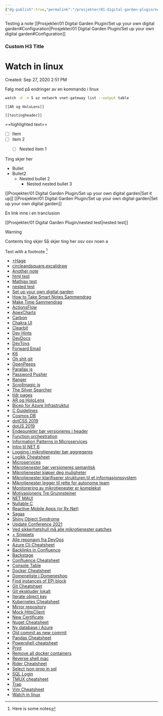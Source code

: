 ```yaml
---
{"dg-publish":true,"permalink":"/prosjekter/01-digital-garden-plugin/nested-test/","dgHomeLink":true,"dgPassFrontmatter":false}
---
```


Testing a note
[[Prosjekter/01 Digital Garden Plugin/Set up your own digital garden#Configuration|Prosjekter/01 Digital Garden Plugin/Set up your own digital garden#Configuration]]

<div class="transclusion internal-embed is-loaded"><div class="markdown-embed">

<div class="markdown-embed-title">

### Custom H3 Title


</div>


# Watch in linux

Created: Sep 27, 2020 2:51 PM

Følg med på endringer av en kommando i linux

```bash
watch -d -n 5 az network vnet-gateway list --output table
```



</div></div>


```
[[AR og HoloLens]]
```

`[[testingheader]]`

==highlighted text==

- [ ] Item
- [ ] item 2
	- [ ] Nested item 1

	
Ting skjer her

- Bullet
- Bullet2
	- Nested  bullet 2
		- Nested  nested bullet 3
		


[[Prosjekter/01 Digital Garden Plugin/Set up your own digital garden|Set it up]]
[[Prosjekter/01 Digital Garden Plugin/Set up your own digital garden|Set up your own digital garden]]


<div class="transclusion internal-embed is-loaded"><div class="markdown-embed">

<div class="markdown-embed-title">



</div>

En link inne i en tranclusion 


[[Prosjekter/01 Digital Garden Plugin/nested test|nested test]]

</div></div>


> [!warning]
> Contents ting skjer
> Så skjer ting her
> osv osv
> noen a
> 



<style>
.container {font-family: sans-serif; text-align: center;}
.button-wrapper button {z-index: 1;height: 40px; width: 100px; margin: 10px;padding: 5px;}
.excalidraw .App-menu_top .buttonList { display: flex;}
.excalidraw-wrapper { height: 800px; margin: 50px; position: relative;}
:root[dir="ltr"] .excalidraw .layer-ui__wrapper .zen-mode-transition.App-menu_bottom--transition-left {transform: none;}
</style><script src="https://unpkg.com/react@17/umd/react.production.min.js"></script><script src="https://unpkg.com/react-dom@17/umd/react-dom.production.min.js"></script><script type="text/javascript" src="https://unpkg.com/@excalidraw/excalidraw/dist/excalidraw.production.min.js"></script><div id="circleandsquareexcalidraw.md1"></div><script>(function(){const InitialData={"type":"excalidraw","version":2,"source":"https://excalidraw.com","elements":[{"id":"0iPKJYDWlX4ulWhPXP-nt","type":"freedraw","x":-186,"y":-180.5,"width":62.5,"height":65.5,"angle":0,"strokeColor":"#000000","backgroundColor":"transparent","fillStyle":"hachure","strokeWidth":1,"strokeStyle":"solid","roughness":1,"opacity":100,"groupIds":[],"strokeSharpness":"round","seed":2056510980,"version":83,"versionNonce":1098754436,"isDeleted":false,"boundElements":null,"updated":1647278272054,"link":null,"points":[[0,0],[-0.5,0],[-1,0],[-2,0],[-3,0],[-3.5,0],[-4,0],[-5.5,0.5],[-7,1],[-10.5,2.5],[-13,4],[-18,8],[-24.5,13.5],[-29,18],[-31,21],[-34.5,27.5],[-36,33],[-37,39],[-37,42.5],[-37,47],[-37,49.5],[-35.5,52.5],[-32.5,56],[-30,58],[-27.5,59.5],[-21.5,62],[-17.5,62.5],[-13.5,63.5],[-9,64],[-5,64],[2,64],[5.5,63],[9,62],[12,61],[14.5,59.5],[17,57],[18,55.5],[18.5,53.5],[20,51.5],[21.5,48],[22.5,46],[23,44.5],[23,42.5],[24.5,40],[25,37],[25.5,35],[25.5,33],[25.5,30.5],[25.5,29],[25.5,25.5],[25,23],[25,22],[23.5,18.5],[22.5,16.5],[21.5,14],[21,12],[20.5,11.5],[19,10],[18,8],[16.5,7],[16,6.5],[14.5,5.5],[13.5,5],[13,4.5],[12,4],[10.5,3],[9,2.5],[8.5,2],[8.5,1.5],[8,1.5],[7.5,1.5],[6.5,0.5],[5.5,0],[5,0],[4.5,0],[3.5,-0.5],[2,-0.5],[1,-1],[0,-1],[-0.5,-1.5],[0,0]],"pressures":[],"simulatePressure":true,"lastCommittedPoint":[-0.5,-1.5]},{"id":"WAiwh7VQUniY1rKe9TfaF","type":"freedraw","x":-134,"y":-201.5,"width":78.5,"height":70,"angle":0,"strokeColor":"#000000","backgroundColor":"transparent","fillStyle":"hachure","strokeWidth":1,"strokeStyle":"solid","roughness":1,"opacity":100,"groupIds":[],"strokeSharpness":"round","seed":1571725500,"version":51,"versionNonce":269038908,"isDeleted":false,"boundElements":null,"updated":1647278274356,"link":null,"points":[[0,0],[0,0.5],[-0.5,1.5],[-0.5,3],[-1,6.5],[-1.5,12.5],[-2,23.5],[-2,34],[-2,44],[-1,51],[-0.5,54],[0,54.5],[0.5,54.5],[1.5,54.5],[5,54.5],[13.5,54.5],[20,54.5],[28.5,55],[39,57],[47,59],[51,60],[53.5,61],[55.5,61.5],[56,61.5],[56.5,61],[58,56.5],[61,44.5],[65,29],[68.5,15.5],[72,4],[75,-4],[76,-7],[76,-8],[76,-8.5],[75.5,-8.5],[74.5,-8.5],[65.5,-8.5],[59.5,-8.5],[56,-8.5],[48.5,-8.5],[38,-8.5],[32.5,-8.5],[27.5,-8.5],[13.5,-8],[6,-7.5],[1,-7.5],[-0.5,-7.5],[-2.5,2],[0,0]],"pressures":[],"simulatePressure":true,"lastCommittedPoint":[-2.5,2]}],"appState":{"theme":"light","viewBackgroundColor":"#ffffff","currentItemStrokeColor":"#000000","currentItemBackgroundColor":"transparent","currentItemFillStyle":"hachure","currentItemStrokeWidth":1,"currentItemStrokeStyle":"solid","currentItemRoughness":1,"currentItemOpacity":100,"currentItemFontFamily":1,"currentItemFontSize":20,"currentItemTextAlign":"left","currentItemStrokeSharpness":"sharp","currentItemStartArrowhead":null,"currentItemEndArrowhead":"arrow","currentItemLinearStrokeSharpness":"round","gridSize":null,"colorPalette":{}},"files":{}};InitialData.scrollToContent=true;App=()=>{const e=React.useRef(null),t=React.useRef(null),[n,i]=React.useState({width:void 0,height:void 0});return React.useEffect(()=>{i({width:t.current.getBoundingClientRect().width,height:t.current.getBoundingClientRect().height});const e=()=>{i({width:t.current.getBoundingClientRect().width,height:t.current.getBoundingClientRect().height})};return window.addEventListener("resize",e),()=>window.removeEventListener("resize",e)},[t]),React.createElement(React.Fragment,null,React.createElement("div",{className:"excalidraw-wrapper",ref:t},React.createElement(Excalidraw.default,{ref:e,width:n.width,height:n.height,initialData:InitialData,viewModeEnabled:!0,zenModeEnabled:!0,gridModeEnabled:!1})))},excalidrawWrapper=document.getElementById("circleandsquareexcalidraw.md1");ReactDOM.render(React.createElement(App),excalidrawWrapper);})();</script>


Text with a footnote [^1]

[^1]: Here is some notes
<ul class="dataview list-view-ul"><li><span><a aria-label-position="top" aria-label="+Hage.md" data-href="+Hage.md" href="+Hage.md" class="internal-link" target="_blank" rel="noopener">+Hage</a></span></li><li><span><a aria-label-position="top" aria-label="Excalidraw/circleandsquare.excalidraw.md" data-href="Excalidraw/circleandsquare.excalidraw.md" href="Excalidraw/circleandsquare.excalidraw.md" class="internal-link" target="_blank" rel="noopener">circleandsquare.excalidraw</a></span></li><li><span><a aria-label-position="top" aria-label="Prosjekter/01 Digital Garden Plugin/Another note.md" data-href="Prosjekter/01 Digital Garden Plugin/Another note.md" href="Prosjekter/01 Digital Garden Plugin/Another note.md" class="internal-link" target="_blank" rel="noopener">Another note</a></span></li><li><span><a aria-label-position="top" aria-label="Prosjekter/01 Digital Garden Plugin/html test.md" data-href="Prosjekter/01 Digital Garden Plugin/html test.md" href="Prosjekter/01 Digital Garden Plugin/html test.md" class="internal-link" target="_blank" rel="noopener">html test</a></span></li><li><span><a aria-label-position="top" aria-label="Prosjekter/01 Digital Garden Plugin/Mathjax test.md" data-href="Prosjekter/01 Digital Garden Plugin/Mathjax test.md" href="Prosjekter/01 Digital Garden Plugin/Mathjax test.md" class="internal-link" target="_blank" rel="noopener">Mathjax test</a></span></li><li><span><a aria-label-position="top" aria-label="Prosjekter/01 Digital Garden Plugin/nested test.md" data-href="Prosjekter/01 Digital Garden Plugin/nested test.md" href="Prosjekter/01 Digital Garden Plugin/nested test.md" class="internal-link" target="_blank" rel="noopener">nested test</a></span></li><li><span><a aria-label-position="top" aria-label="Prosjekter/01 Digital Garden Plugin/Set up your own digital garden.md" data-href="Prosjekter/01 Digital Garden Plugin/Set up your own digital garden.md" href="Prosjekter/01 Digital Garden Plugin/Set up your own digital garden.md" class="internal-link" target="_blank" rel="noopener">Set up your own digital garden</a></span></li><li><span><a aria-label-position="top" aria-label="🎯 Område/Boksammendrag/How to Take Smart Notes Sammendrag.md" data-href="🎯 Område/Boksammendrag/How to Take Smart Notes Sammendrag.md" href="🎯 Område/Boksammendrag/How to Take Smart Notes Sammendrag.md" class="internal-link" target="_blank" rel="noopener">How to Take Smart Notes Sammendrag</a></span></li><li><span><a aria-label-position="top" aria-label="🎯 Område/Boksammendrag/Make Time Sammendrag.md" data-href="🎯 Område/Boksammendrag/Make Time Sammendrag.md" href="🎯 Område/Boksammendrag/Make Time Sammendrag.md" class="internal-link" target="_blank" rel="noopener">Make Time Sammendrag</a></span></li><li><span><a aria-label-position="top" aria-label="🛠 Ressurser/DevTools/ActionsFlow.md" data-href="🛠 Ressurser/DevTools/ActionsFlow.md" href="🛠 Ressurser/DevTools/ActionsFlow.md" class="internal-link" target="_blank" rel="noopener">ActionsFlow</a></span></li><li><span><a aria-label-position="top" aria-label="🛠 Ressurser/DevTools/ApexCharts.md" data-href="🛠 Ressurser/DevTools/ApexCharts.md" href="🛠 Ressurser/DevTools/ApexCharts.md" class="internal-link" target="_blank" rel="noopener">ApexCharts</a></span></li><li><span><a aria-label-position="top" aria-label="🛠 Ressurser/DevTools/Carbon.md" data-href="🛠 Ressurser/DevTools/Carbon.md" href="🛠 Ressurser/DevTools/Carbon.md" class="internal-link" target="_blank" rel="noopener">Carbon</a></span></li><li><span><a aria-label-position="top" aria-label="🛠 Ressurser/DevTools/Chakra UI.md" data-href="🛠 Ressurser/DevTools/Chakra UI.md" href="🛠 Ressurser/DevTools/Chakra UI.md" class="internal-link" target="_blank" rel="noopener">Chakra UI</a></span></li><li><span><a aria-label-position="top" aria-label="🛠 Ressurser/DevTools/Clearbit.md" data-href="🛠 Ressurser/DevTools/Clearbit.md" href="🛠 Ressurser/DevTools/Clearbit.md" class="internal-link" target="_blank" rel="noopener">Clearbit</a></span></li><li><span><a aria-label-position="top" aria-label="🛠 Ressurser/DevTools/Dev Hints.md" data-href="🛠 Ressurser/DevTools/Dev Hints.md" href="🛠 Ressurser/DevTools/Dev Hints.md" class="internal-link" target="_blank" rel="noopener">Dev Hints</a></span></li><li><span><a aria-label-position="top" aria-label="🛠 Ressurser/DevTools/DevDocs.md" data-href="🛠 Ressurser/DevTools/DevDocs.md" href="🛠 Ressurser/DevTools/DevDocs.md" class="internal-link" target="_blank" rel="noopener">DevDocs</a></span></li><li><span><a aria-label-position="top" aria-label="🛠 Ressurser/DevTools/DevToys.md" data-href="🛠 Ressurser/DevTools/DevToys.md" href="🛠 Ressurser/DevTools/DevToys.md" class="internal-link" target="_blank" rel="noopener">DevToys</a></span></li><li><span><a aria-label-position="top" aria-label="🛠 Ressurser/DevTools/Forward Email.md" data-href="🛠 Ressurser/DevTools/Forward Email.md" href="🛠 Ressurser/DevTools/Forward Email.md" class="internal-link" target="_blank" rel="noopener">Forward Email</a></span></li><li><span><a aria-label-position="top" aria-label="🛠 Ressurser/DevTools/K6.md" data-href="🛠 Ressurser/DevTools/K6.md" href="🛠 Ressurser/DevTools/K6.md" class="internal-link" target="_blank" rel="noopener">K6</a></span></li><li><span><a aria-label-position="top" aria-label="🛠 Ressurser/DevTools/Oh shit git.md" data-href="🛠 Ressurser/DevTools/Oh shit git.md" href="🛠 Ressurser/DevTools/Oh shit git.md" class="internal-link" target="_blank" rel="noopener">Oh shit git</a></span></li><li><span><a aria-label-position="top" aria-label="🛠 Ressurser/DevTools/OpenPeeps.md" data-href="🛠 Ressurser/DevTools/OpenPeeps.md" href="🛠 Ressurser/DevTools/OpenPeeps.md" class="internal-link" target="_blank" rel="noopener">OpenPeeps</a></span></li><li><span><a aria-label-position="top" aria-label="🛠 Ressurser/DevTools/Parallax js.md" data-href="🛠 Ressurser/DevTools/Parallax js.md" href="🛠 Ressurser/DevTools/Parallax js.md" class="internal-link" target="_blank" rel="noopener">Parallax js</a></span></li><li><span><a aria-label-position="top" aria-label="🛠 Ressurser/DevTools/Password Pusher.md" data-href="🛠 Ressurser/DevTools/Password Pusher.md" href="🛠 Ressurser/DevTools/Password Pusher.md" class="internal-link" target="_blank" rel="noopener">Password Pusher</a></span></li><li><span><a aria-label-position="top" aria-label="🛠 Ressurser/DevTools/Ranger.md" data-href="🛠 Ressurser/DevTools/Ranger.md" href="🛠 Ressurser/DevTools/Ranger.md" class="internal-link" target="_blank" rel="noopener">Ranger</a></span></li><li><span><a aria-label-position="top" aria-label="🛠 Ressurser/DevTools/Scrollmagic js.md" data-href="🛠 Ressurser/DevTools/Scrollmagic js.md" href="🛠 Ressurser/DevTools/Scrollmagic js.md" class="internal-link" target="_blank" rel="noopener">Scrollmagic js</a></span></li><li><span><a aria-label-position="top" aria-label="🛠 Ressurser/DevTools/The Silver Searcher.md" data-href="🛠 Ressurser/DevTools/The Silver Searcher.md" href="🛠 Ressurser/DevTools/The Silver Searcher.md" class="internal-link" target="_blank" rel="noopener">The Silver Searcher</a></span></li><li><span><a aria-label-position="top" aria-label="🛠 Ressurser/DevTools/tldr pages.md" data-href="🛠 Ressurser/DevTools/tldr pages.md" href="🛠 Ressurser/DevTools/tldr pages.md" class="internal-link" target="_blank" rel="noopener">tldr pages</a></span></li><li><span><a aria-label-position="top" aria-label="🛠 Ressurser/Slipbox/AR og HoloLens.md" data-href="🛠 Ressurser/Slipbox/AR og HoloLens.md" href="🛠 Ressurser/Slipbox/AR og HoloLens.md" class="internal-link" target="_blank" rel="noopener">AR og HoloLens</a></span></li><li><span><a aria-label-position="top" aria-label="🛠 Ressurser/Slipbox/Bicep for Azure Infrastruktur.md" data-href="🛠 Ressurser/Slipbox/Bicep for Azure Infrastruktur.md" href="🛠 Ressurser/Slipbox/Bicep for Azure Infrastruktur.md" class="internal-link" target="_blank" rel="noopener">Bicep for Azure Infrastruktur</a></span></li><li><span><a aria-label-position="top" aria-label="🛠 Ressurser/Slipbox/C Guidelines.md" data-href="🛠 Ressurser/Slipbox/C Guidelines.md" href="🛠 Ressurser/Slipbox/C Guidelines.md" class="internal-link" target="_blank" rel="noopener">C Guidelines</a></span></li><li><span><a aria-label-position="top" aria-label="🛠 Ressurser/Slipbox/Cosmos DB.md" data-href="🛠 Ressurser/Slipbox/Cosmos DB.md" href="🛠 Ressurser/Slipbox/Cosmos DB.md" class="internal-link" target="_blank" rel="noopener">Cosmos DB</a></span></li><li><span><a aria-label-position="top" aria-label="🛠 Ressurser/Slipbox/dotCSS 2019.md" data-href="🛠 Ressurser/Slipbox/dotCSS 2019.md" href="🛠 Ressurser/Slipbox/dotCSS 2019.md" class="internal-link" target="_blank" rel="noopener">dotCSS 2019</a></span></li><li><span><a aria-label-position="top" aria-label="🛠 Ressurser/Slipbox/dotJS 2019.md" data-href="🛠 Ressurser/Slipbox/dotJS 2019.md" href="🛠 Ressurser/Slipbox/dotJS 2019.md" class="internal-link" target="_blank" rel="noopener">dotJS 2019</a></span></li><li><span><a aria-label-position="top" aria-label="🛠 Ressurser/Slipbox/Endepunkter bør versjoneres i header.md" data-href="🛠 Ressurser/Slipbox/Endepunkter bør versjoneres i header.md" href="🛠 Ressurser/Slipbox/Endepunkter bør versjoneres i header.md" class="internal-link" target="_blank" rel="noopener">Endepunkter bør versjoneres i header</a></span></li><li><span><a aria-label-position="top" aria-label="🛠 Ressurser/Slipbox/Function orchestration.md" data-href="🛠 Ressurser/Slipbox/Function orchestration.md" href="🛠 Ressurser/Slipbox/Function orchestration.md" class="internal-link" target="_blank" rel="noopener">Function orchestration</a></span></li><li><span><a aria-label-position="top" aria-label="🛠 Ressurser/Slipbox/Information Patterns in Microservices.md" data-href="🛠 Ressurser/Slipbox/Information Patterns in Microservices.md" href="🛠 Ressurser/Slipbox/Information Patterns in Microservices.md" class="internal-link" target="_blank" rel="noopener">Information Patterns in Microservices</a></span></li><li><span><a aria-label-position="top" aria-label="🛠 Ressurser/Slipbox/Intro til NET 6.md" data-href="🛠 Ressurser/Slipbox/Intro til NET 6.md" href="🛠 Ressurser/Slipbox/Intro til NET 6.md" class="internal-link" target="_blank" rel="noopener">Intro til NET 6</a></span></li><li><span><a aria-label-position="top" aria-label="🛠 Ressurser/Slipbox/Logging i mikrotjenester bør aggregeres.md" data-href="🛠 Ressurser/Slipbox/Logging i mikrotjenester bør aggregeres.md" href="🛠 Ressurser/Slipbox/Logging i mikrotjenester bør aggregeres.md" class="internal-link" target="_blank" rel="noopener">Logging i mikrotjenester bør aggregeres</a></span></li><li><span><a aria-label-position="top" aria-label="🛠 Ressurser/Slipbox/Logikk Cheatsheet.md" data-href="🛠 Ressurser/Slipbox/Logikk Cheatsheet.md" href="🛠 Ressurser/Slipbox/Logikk Cheatsheet.md" class="internal-link" target="_blank" rel="noopener">Logikk Cheatsheet</a></span></li><li><span><a aria-label-position="top" aria-label="🛠 Ressurser/Slipbox/Microservices.md" data-href="🛠 Ressurser/Slipbox/Microservices.md" href="🛠 Ressurser/Slipbox/Microservices.md" class="internal-link" target="_blank" rel="noopener">Microservices</a></span></li><li><span><a aria-label-position="top" aria-label="🛠 Ressurser/Slipbox/Mikrotjenester bør versjoneres semantisk.md" data-href="🛠 Ressurser/Slipbox/Mikrotjenester bør versjoneres semantisk.md" href="🛠 Ressurser/Slipbox/Mikrotjenester bør versjoneres semantisk.md" class="internal-link" target="_blank" rel="noopener">Mikrotjenester bør versjoneres semantisk</a></span></li><li><span><a aria-label-position="top" aria-label="🛠 Ressurser/Slipbox/Mikrotjenester kjøper deg muligheter.md" data-href="🛠 Ressurser/Slipbox/Mikrotjenester kjøper deg muligheter.md" href="🛠 Ressurser/Slipbox/Mikrotjenester kjøper deg muligheter.md" class="internal-link" target="_blank" rel="noopener">Mikrotjenester kjøper deg muligheter</a></span></li><li><span><a aria-label-position="top" aria-label="🛠 Ressurser/Slipbox/Mikrotjenester klarifiserer strukturen til et informasjonssystem.md" data-href="🛠 Ressurser/Slipbox/Mikrotjenester klarifiserer strukturen til et informasjonssystem.md" href="🛠 Ressurser/Slipbox/Mikrotjenester klarifiserer strukturen til et informasjonssystem.md" class="internal-link" target="_blank" rel="noopener">Mikrotjenester klarifiserer strukturen til et informasjonssystem</a></span></li><li><span><a aria-label-position="top" aria-label="🛠 Ressurser/Slipbox/Mikrotjenester legger til rette for autonome team.md" data-href="🛠 Ressurser/Slipbox/Mikrotjenester legger til rette for autonome team.md" href="🛠 Ressurser/Slipbox/Mikrotjenester legger til rette for autonome team.md" class="internal-link" target="_blank" rel="noopener">Mikrotjenester legger til rette for autonome team</a></span></li><li><span><a aria-label-position="top" aria-label="🛠 Ressurser/Slipbox/Monitorering av mikrotjenester er komplekst.md" data-href="🛠 Ressurser/Slipbox/Monitorering av mikrotjenester er komplekst.md" href="🛠 Ressurser/Slipbox/Monitorering av mikrotjenester er komplekst.md" class="internal-link" target="_blank" rel="noopener">Monitorering av mikrotjenester er komplekst</a></span></li><li><span><a aria-label-position="top" aria-label="🛠 Ressurser/Slipbox/Motivasjonens Tre Grunnsteiner.md" data-href="🛠 Ressurser/Slipbox/Motivasjonens Tre Grunnsteiner.md" href="🛠 Ressurser/Slipbox/Motivasjonens Tre Grunnsteiner.md" class="internal-link" target="_blank" rel="noopener">Motivasjonens Tre Grunnsteiner</a></span></li><li><span><a aria-label-position="top" aria-label="🛠 Ressurser/Slipbox/NET MAUI.md" data-href="🛠 Ressurser/Slipbox/NET MAUI.md" href="🛠 Ressurser/Slipbox/NET MAUI.md" class="internal-link" target="_blank" rel="noopener">NET MAUI</a></span></li><li><span><a aria-label-position="top" aria-label="🛠 Ressurser/Slipbox/Nullable C.md" data-href="🛠 Ressurser/Slipbox/Nullable C.md" href="🛠 Ressurser/Slipbox/Nullable C.md" class="internal-link" target="_blank" rel="noopener">Nullable C</a></span></li><li><span><a aria-label-position="top" aria-label="🛠 Ressurser/Slipbox/Reactive Mobile Apps (or Rx.Net).md" data-href="🛠 Ressurser/Slipbox/Reactive Mobile Apps (or Rx.Net).md" href="🛠 Ressurser/Slipbox/Reactive Mobile Apps (or Rx.Net).md" class="internal-link" target="_blank" rel="noopener">Reactive Mobile Apps (or Rx.Net)</a></span></li><li><span><a aria-label-position="top" aria-label="🛠 Ressurser/Slipbox/Sagas.md" data-href="🛠 Ressurser/Slipbox/Sagas.md" href="🛠 Ressurser/Slipbox/Sagas.md" class="internal-link" target="_blank" rel="noopener">Sagas</a></span></li><li><span><a aria-label-position="top" aria-label="🛠 Ressurser/Slipbox/Shiny Object Syndrome.md" data-href="🛠 Ressurser/Slipbox/Shiny Object Syndrome.md" href="🛠 Ressurser/Slipbox/Shiny Object Syndrome.md" class="internal-link" target="_blank" rel="noopener">Shiny Object Syndrome</a></span></li><li><span><a aria-label-position="top" aria-label="🛠 Ressurser/Slipbox/Update Conference 2021.md" data-href="🛠 Ressurser/Slipbox/Update Conference 2021.md" href="🛠 Ressurser/Slipbox/Update Conference 2021.md" class="internal-link" target="_blank" rel="noopener">Update Conference 2021</a></span></li><li><span><a aria-label-position="top" aria-label="🛠 Ressurser/Slipbox/Ved sikkerhetshull må alle mikrotjenester patches.md" data-href="🛠 Ressurser/Slipbox/Ved sikkerhetshull må alle mikrotjenester patches.md" href="🛠 Ressurser/Slipbox/Ved sikkerhetshull må alle mikrotjenester patches.md" class="internal-link" target="_blank" rel="noopener">Ved sikkerhetshull må alle mikrotjenester patches</a></span></li><li><span><a aria-label-position="top" aria-label="🛠 Ressurser/💻 Snippets/+ Snippets.md" data-href="🛠 Ressurser/💻 Snippets/+ Snippets.md" href="🛠 Ressurser/💻 Snippets/+ Snippets.md" class="internal-link" target="_blank" rel="noopener">+ Snippets</a></span></li><li><span><a aria-label-position="top" aria-label="🛠 Ressurser/💻 Snippets/Alle reponavn fra DevOps.md" data-href="🛠 Ressurser/💻 Snippets/Alle reponavn fra DevOps.md" href="🛠 Ressurser/💻 Snippets/Alle reponavn fra DevOps.md" class="internal-link" target="_blank" rel="noopener">Alle reponavn fra DevOps</a></span></li><li><span><a aria-label-position="top" aria-label="🛠 Ressurser/💻 Snippets/Azure Cli Cheatsheet.md" data-href="🛠 Ressurser/💻 Snippets/Azure Cli Cheatsheet.md" href="🛠 Ressurser/💻 Snippets/Azure Cli Cheatsheet.md" class="internal-link" target="_blank" rel="noopener">Azure Cli Cheatsheet</a></span></li><li><span><a aria-label-position="top" aria-label="🛠 Ressurser/💻 Snippets/Backlinks in Confluence.md" data-href="🛠 Ressurser/💻 Snippets/Backlinks in Confluence.md" href="🛠 Ressurser/💻 Snippets/Backlinks in Confluence.md" class="internal-link" target="_blank" rel="noopener">Backlinks in Confluence</a></span></li><li><span><a aria-label-position="top" aria-label="🛠 Ressurser/💻 Snippets/Backstage.md" data-href="🛠 Ressurser/💻 Snippets/Backstage.md" href="🛠 Ressurser/💻 Snippets/Backstage.md" class="internal-link" target="_blank" rel="noopener">Backstage</a></span></li><li><span><a aria-label-position="top" aria-label="🛠 Ressurser/💻 Snippets/Confluence Cheatsheet.md" data-href="🛠 Ressurser/💻 Snippets/Confluence Cheatsheet.md" href="🛠 Ressurser/💻 Snippets/Confluence Cheatsheet.md" class="internal-link" target="_blank" rel="noopener">Confluence Cheatsheet</a></span></li><li><span><a aria-label-position="top" aria-label="🛠 Ressurser/💻 Snippets/Console Table.md" data-href="🛠 Ressurser/💻 Snippets/Console Table.md" href="🛠 Ressurser/💻 Snippets/Console Table.md" class="internal-link" target="_blank" rel="noopener">Console Table</a></span></li><li><span><a aria-label-position="top" aria-label="🛠 Ressurser/💻 Snippets/Docker Cheatsheet.md" data-href="🛠 Ressurser/💻 Snippets/Docker Cheatsheet.md" href="🛠 Ressurser/💻 Snippets/Docker Cheatsheet.md" class="internal-link" target="_blank" rel="noopener">Docker Cheatsheet</a></span></li><li><span><a aria-label-position="top" aria-label="🛠 Ressurser/💻 Snippets/Domeneliste i Domeneshop.md" data-href="🛠 Ressurser/💻 Snippets/Domeneliste i Domeneshop.md" href="🛠 Ressurser/💻 Snippets/Domeneliste i Domeneshop.md" class="internal-link" target="_blank" rel="noopener">Domeneliste i Domeneshop</a></span></li><li><span><a aria-label-position="top" aria-label="🛠 Ressurser/💻 Snippets/Find instances of EPi block.md" data-href="🛠 Ressurser/💻 Snippets/Find instances of EPi block.md" href="🛠 Ressurser/💻 Snippets/Find instances of EPi block.md" class="internal-link" target="_blank" rel="noopener">Find instances of EPi block</a></span></li><li><span><a aria-label-position="top" aria-label="🛠 Ressurser/💻 Snippets/Git Cheatsheet.md" data-href="🛠 Ressurser/💻 Snippets/Git Cheatsheet.md" href="🛠 Ressurser/💻 Snippets/Git Cheatsheet.md" class="internal-link" target="_blank" rel="noopener">Git Cheatsheet</a></span></li><li><span><a aria-label-position="top" aria-label="🛠 Ressurser/💻 Snippets/Git ekskluder lokalt.md" data-href="🛠 Ressurser/💻 Snippets/Git ekskluder lokalt.md" href="🛠 Ressurser/💻 Snippets/Git ekskluder lokalt.md" class="internal-link" target="_blank" rel="noopener">Git ekskluder lokalt</a></span></li><li><span><a aria-label-position="top" aria-label="🛠 Ressurser/💻 Snippets/Iterate object key.md" data-href="🛠 Ressurser/💻 Snippets/Iterate object key.md" href="🛠 Ressurser/💻 Snippets/Iterate object key.md" class="internal-link" target="_blank" rel="noopener">Iterate object key</a></span></li><li><span><a aria-label-position="top" aria-label="🛠 Ressurser/💻 Snippets/Kubernetes Cheatsheet.md" data-href="🛠 Ressurser/💻 Snippets/Kubernetes Cheatsheet.md" href="🛠 Ressurser/💻 Snippets/Kubernetes Cheatsheet.md" class="internal-link" target="_blank" rel="noopener">Kubernetes Cheatsheet</a></span></li><li><span><a aria-label-position="top" aria-label="🛠 Ressurser/💻 Snippets/Mirror repository.md" data-href="🛠 Ressurser/💻 Snippets/Mirror repository.md" href="🛠 Ressurser/💻 Snippets/Mirror repository.md" class="internal-link" target="_blank" rel="noopener">Mirror repository</a></span></li><li><span><a aria-label-position="top" aria-label="🛠 Ressurser/💻 Snippets/Mock HttpClient.md" data-href="🛠 Ressurser/💻 Snippets/Mock HttpClient.md" href="🛠 Ressurser/💻 Snippets/Mock HttpClient.md" class="internal-link" target="_blank" rel="noopener">Mock HttpClient</a></span></li><li><span><a aria-label-position="top" aria-label="🛠 Ressurser/💻 Snippets/New Certificate.md" data-href="🛠 Ressurser/💻 Snippets/New Certificate.md" href="🛠 Ressurser/💻 Snippets/New Certificate.md" class="internal-link" target="_blank" rel="noopener">New Certificate</a></span></li><li><span><a aria-label-position="top" aria-label="🛠 Ressurser/💻 Snippets/Nuget Cheatsheet.md" data-href="🛠 Ressurser/💻 Snippets/Nuget Cheatsheet.md" href="🛠 Ressurser/💻 Snippets/Nuget Cheatsheet.md" class="internal-link" target="_blank" rel="noopener">Nuget Cheatsheet</a></span></li><li><span><a aria-label-position="top" aria-label="🛠 Ressurser/💻 Snippets/Ny database i Azure.md" data-href="🛠 Ressurser/💻 Snippets/Ny database i Azure.md" href="🛠 Ressurser/💻 Snippets/Ny database i Azure.md" class="internal-link" target="_blank" rel="noopener">Ny database i Azure</a></span></li><li><span><a aria-label-position="top" aria-label="🛠 Ressurser/💻 Snippets/Old commit as new commit.md" data-href="🛠 Ressurser/💻 Snippets/Old commit as new commit.md" href="🛠 Ressurser/💻 Snippets/Old commit as new commit.md" class="internal-link" target="_blank" rel="noopener">Old commit as new commit</a></span></li><li><span><a aria-label-position="top" aria-label="🛠 Ressurser/💻 Snippets/Pandas Cheatsheet.md" data-href="🛠 Ressurser/💻 Snippets/Pandas Cheatsheet.md" href="🛠 Ressurser/💻 Snippets/Pandas Cheatsheet.md" class="internal-link" target="_blank" rel="noopener">Pandas Cheatsheet</a></span></li><li><span><a aria-label-position="top" aria-label="🛠 Ressurser/💻 Snippets/Powershell cheatsheet.md" data-href="🛠 Ressurser/💻 Snippets/Powershell cheatsheet.md" href="🛠 Ressurser/💻 Snippets/Powershell cheatsheet.md" class="internal-link" target="_blank" rel="noopener">Powershell cheatsheet</a></span></li><li><span><a aria-label-position="top" aria-label="🛠 Ressurser/💻 Snippets/Print.md" data-href="🛠 Ressurser/💻 Snippets/Print.md" href="🛠 Ressurser/💻 Snippets/Print.md" class="internal-link" target="_blank" rel="noopener">Print</a></span></li><li><span><a aria-label-position="top" aria-label="🛠 Ressurser/💻 Snippets/Remove all docker containers.md" data-href="🛠 Ressurser/💻 Snippets/Remove all docker containers.md" href="🛠 Ressurser/💻 Snippets/Remove all docker containers.md" class="internal-link" target="_blank" rel="noopener">Remove all docker containers</a></span></li><li><span><a aria-label-position="top" aria-label="🛠 Ressurser/💻 Snippets/Reverse shell mac.md" data-href="🛠 Ressurser/💻 Snippets/Reverse shell mac.md" href="🛠 Ressurser/💻 Snippets/Reverse shell mac.md" class="internal-link" target="_blank" rel="noopener">Reverse shell mac</a></span></li><li><span><a aria-label-position="top" aria-label="🛠 Ressurser/💻 Snippets/Rider Cheatsheet.md" data-href="🛠 Ressurser/💻 Snippets/Rider Cheatsheet.md" href="🛠 Ressurser/💻 Snippets/Rider Cheatsheet.md" class="internal-link" target="_blank" rel="noopener">Rider Cheatsheet</a></span></li><li><span><a aria-label-position="top" aria-label="🛠 Ressurser/💻 Snippets/Select json prop in sql.md" data-href="🛠 Ressurser/💻 Snippets/Select json prop in sql.md" href="🛠 Ressurser/💻 Snippets/Select json prop in sql.md" class="internal-link" target="_blank" rel="noopener">Select json prop in sql</a></span></li><li><span><a aria-label-position="top" aria-label="🛠 Ressurser/💻 Snippets/SQL Login.md" data-href="🛠 Ressurser/💻 Snippets/SQL Login.md" href="🛠 Ressurser/💻 Snippets/SQL Login.md" class="internal-link" target="_blank" rel="noopener">SQL Login</a></span></li><li><span><a aria-label-position="top" aria-label="🛠 Ressurser/💻 Snippets/TMUX cheatsheet.md" data-href="🛠 Ressurser/💻 Snippets/TMUX cheatsheet.md" href="🛠 Ressurser/💻 Snippets/TMUX cheatsheet.md" class="internal-link" target="_blank" rel="noopener">TMUX cheatsheet</a></span></li><li><span><a aria-label-position="top" aria-label="🛠 Ressurser/💻 Snippets/Trap.md" data-href="🛠 Ressurser/💻 Snippets/Trap.md" href="🛠 Ressurser/💻 Snippets/Trap.md" class="internal-link" target="_blank" rel="noopener">Trap</a></span></li><li><span><a aria-label-position="top" aria-label="🛠 Ressurser/💻 Snippets/Vim Cheatsheet.md" data-href="🛠 Ressurser/💻 Snippets/Vim Cheatsheet.md" href="🛠 Ressurser/💻 Snippets/Vim Cheatsheet.md" class="internal-link" target="_blank" rel="noopener">Vim Cheatsheet</a></span></li><li><span><a aria-label-position="top" aria-label="🛠 Ressurser/💻 Snippets/Watch in linux.md" data-href="🛠 Ressurser/💻 Snippets/Watch in linux.md" href="🛠 Ressurser/💻 Snippets/Watch in linux.md" class="internal-link" target="_blank" rel="noopener">Watch in linux</a></span></li></ul>